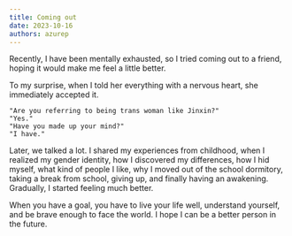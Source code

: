 ```yaml
---
title: Coming out
date: 2023-10-16
authors: azurep
---
```


Recently, I have been mentally exhausted, so I tried coming out to a friend, hoping it would make me feel a little better.

To my surprise, when I told her everything with a nervous heart, she immediately accepted it.

```
"Are you referring to being trans woman like Jinxin?"
"Yes."
"Have you made up your mind?"
"I have."
```

Later, we talked a lot. I shared my experiences from childhood, when I realized my gender identity, how I discovered my differences, how I hid myself, what kind of people I like, why I moved out of the school dormitory, taking a break from school, giving up, and finally having an awakening. Gradually, I started feeling much better.

When you have a goal, you have to live your life well, understand yourself, and be brave enough to face the world. I hope I can be a better person in the future.
